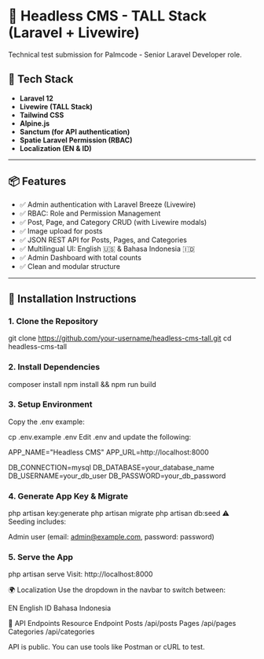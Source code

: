 # 🧠 Headless CMS - TALL Stack (Laravel + Livewire)

Technical test submission for Palmcode - Senior Laravel Developer role.

## 🔧 Tech Stack

- **Laravel 12**
- **Livewire (TALL Stack)**
- **Tailwind CSS**
- **Alpine.js**
- **Sanctum (for API authentication)**
- **Spatie Laravel Permission (RBAC)**
- **Localization (EN & ID)**

---

## 📦 Features

- ✅ Admin authentication with Laravel Breeze (Livewire)
- ✅ RBAC: Role and Permission Management
- ✅ Post, Page, and Category CRUD (with Livewire modals)
- ✅ Image upload for posts
- ✅ JSON REST API for Posts, Pages, and Categories
- ✅ Multilingual UI: English 🇺🇸 & Bahasa Indonesia 🇮🇩
- ✅ Admin Dashboard with total counts
- ✅ Clean and modular structure

---

## 🚀 Installation Instructions

### 1. Clone the Repository


git clone https://github.com/your-username/headless-cms-tall.git
cd headless-cms-tall
### 2. Install Dependencies

composer install
npm install && npm run build
### 3. Setup Environment
Copy the .env example:

cp .env.example .env
Edit .env and update the following:

APP_NAME="Headless CMS"
APP_URL=http://localhost:8000

DB_CONNECTION=mysql
DB_DATABASE=your_database_name
DB_USERNAME=your_db_user
DB_PASSWORD=your_db_password
### 4. Generate App Key & Migrate

php artisan key:generate
php artisan migrate
php artisan db:seed
⚠️ Seeding includes:

Admin user (email: admin@example.com, password: password)

### 5. Serve the App

php artisan serve
Visit: http://localhost:8000


🌍 Localization
Use the dropdown in the navbar to switch between:

EN English
ID Bahasa Indonesia

📡 API Endpoints
Resource	Endpoint
Posts	/api/posts
Pages	/api/pages
Categories	/api/categories

API is public. You can use tools like Postman or cURL to test.
